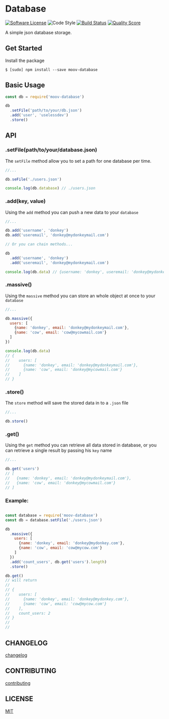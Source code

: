 # Database

[![Software License][ico-license]](LICENSE)
![Code Style][ico-standard]
[![Build Status][ico-travis]][link-travis]
[![Quality Score][ico-code-quality]][link-code-quality]

[ico-standard]: https://img.shields.io/badge/code%20style-standard-brightgreen.svg?style=flat-square
[ico-license]: https://img.shields.io/badge/license-MIT-brightgreen.svg?style=flat-square
[ico-travis]: https://img.shields.io/travis/moov-org/database/master.svg?style=flat-square
[ico-code-quality]: https://img.shields.io/scrutinizer/g/moov-org/database.svg?style=flat-square

[link-travis]: https://travis-ci.org/moov-org/database
[link-code-quality]: https://scrutinizer-ci.com/g/moov-org/database/?branch=master

A simple json database storage.

## Get Started

Install the package

```shell
$ [sudo] npm install --save moov-database
```

## Basic Usage

```js
const db = require('moov-database')

db
  .setFile('path/to/your/db.json')
  .add('user', 'uselessdev')
  .store()
```

## API

### .setFile(path/to/your/database.json)

The `setFile` method allow you to set a path for one database per time.

```js
//...

db.seFile('./users.json')

console.log(db.database) // ./users.json

```

### .add(key, value)

Using the `add` method you can push a new data to your `database`

```js
//...

db.add('username', 'donkey')
db.add('useremail', 'donkey@mydonkeymail.com')

// Or you can chain methods...

db
  .add('username', 'donkey')
  .add('useremail', 'donkey@mydonkeymail.com')

console.log(db.data) // {username: 'donkey', useremail: 'donkey@mydonkeymail.com'}

```

### .massive()

Using the `massive` method you can store an whole object at once to your ` database`

```js
//...

db.massive({
  users: [
    {name: 'donkey', email: 'donkey@mydonkeymail.com'},
    {name: 'cow', email: 'cow@mycowmail.com'}
  ]
})

console.log(db.data)
// {
//    users: [
//      {name: 'donkey', email: 'donkey@mydonkeymail.com'},
//      {name: 'cow', email: 'donkey@mycowmail.com'}
//    ]
// }
```

### .store()
The `store` method will save the stored data in to a `.json` file

```js
//...

db.store()
```

### .get()

Using the `get` method you can retrieve all data stored in database, or you can retrieve a single result by passing his `key` name

```js
//...

db.get('users')
// [
//   {name: 'donkey', email: 'donkey@mydonkeymail.com'},
//   {name: 'cow', email: 'donkey@mycowmail.com'}
// ]

```

### Example:

```js

const database = require('moov-database')
const db = database.setFile('./users.json')

db
  .massive({
    users: [
      {name: 'donkey', email: 'donkey@mydonkey.com'},
      {name: 'cow', email: 'cow@mycow.com'}
    ]
  })
  .add('count_users', db.get('users').length)
  .store()

db.get()
// will return
//
// {
//    users: [
//      {name: 'donkey', email: 'donkey@mydonkey.com'},
//      {name: 'cow', email: 'cow@mycow.com'}
//    ],
//    count_users: 2
// }
//
//

```

## CHANGELOG

[changelog](changelog.md)

## CONTRIBUTING

[contributing](contributing.md)

## LICENSE

[MIT](LICENSE)
